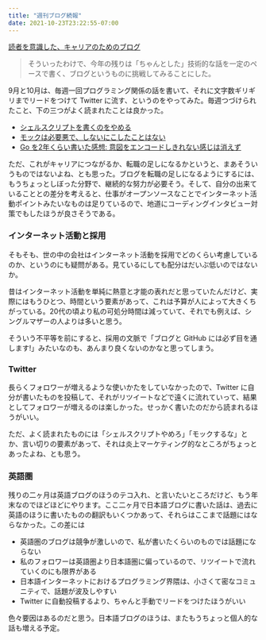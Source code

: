 ```yaml
---
title: "週刊ブログ続報"
date: 2021-10-23T23:22:55-07:00
---
```

[読者を意識した、キャリアのためのブログ](https://blog.8-p.info/ja/2021/09/07/pro/)

> そういったわけで、今年の残りは「ちゃんとした」技術的な話を一定のペースで書く、ブログというものに挑戦してみることにした。

9月と10月は、毎週一回プログラミング関係の話を書いて、それに文字数ギリギリまでリードをつけて Twitter に流す、というのをやってみた。毎週つづけられたこと、下の三つがよく読まれたことは良かった。

* [シェルスクリプトを書くのをやめる](https://blog.8-p.info/ja/2021/09/15/bash/)
* [モックは必要悪で、しないにこしたことはない](https://blog.8-p.info/ja/2021/10/12/mock/)
* [Go を2年くらい書いた感想: 意図をエンコードしきれない感じは消えず](https://blog.8-p.info/ja/2021/10/22/golang/)

ただ、これがキャリアにつながるか、転職の足しになるかというと、まあそういうものではないよね、とも思った。ブログを転職の足しになるようにするには、もうちょっとしぼった分野で、継続的な努力が必要そう。そして、自分の出来ていることとの差分を考えると、仕事がオープンソースなことでインターネット活動ポイントみたいなものは足りているので、地道にコーディングインタビュー対策でもしたほうが良さそうである。

### インターネット活動と採用

そもそも、世の中の会社はインターネット活動を採用でどのくらい考慮しているのか、というのにも疑問がある。見ているにしても配分はだいぶ低いのではないか。

昔はインターネット活動を単純に熱意と才能の表れだと思っていたんだけど、実際にはもうひとつ、時間という要素があって、これは予算が人によって大きくちがっている。20代の頃より私の可処分時間は減っていて、それでも例えば、シングルマザーの人よりは多いと思う。

そういう不平等を前にすると、採用の文脈で「ブログと GitHub には必ず目を通します!」みたいなのも、あんまり良くないのかなと思ってしまう。

### Twitter

長らくフォロワーが増えるような使いかたをしていなかったので、Twitter に自分が書いたものを投稿して、それがリツイートなどで遠くに流れていって、結果としてフォロワーが増えるのは楽しかった。せっかく書いたのだから読まれるほうがいい。

ただ、よく読まれたものには「シェルスクリプトやめろ」「モックするな」とか、言い切りの要素があって、それは炎上マーケティング的なところがちょっとあったよね、とも思う。

### 英語圏

残りの二ヶ月は英語ブログのほうのテコ入れ、と言いたいところだけど、もう年末なのでほどほどにやります。ここ二ヶ月で日本語ブログに書いた話は、過去に英語のほうに書いたものの翻訳もいくつかあって、それらはここまで話題にはならなかった。この差には

* 英語圏のブログは競争が激しいので、私が書いたくらいのものでは話題にならない
* 私のフォロワーは英語圏より日本語圏に偏っているので、リツイートで流れていくのにも限界がある
* 日本語インターネットにおけるプログラミング界隈は、小さくて密なコミュニティで、話題が波及しやすい
* Twitter に自動投稿するより、ちゃんと手動でリードをつけたほうがいい

色々要因はあるのだと思う。日本語ブログのほうは、またもうちょっと個人的な話も増える予定。
